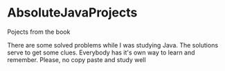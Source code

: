 # AbsoluteJavaProjects
Pojects from the book

There are some solved problems while I was studying Java. The solutions serve to get some clues. 
Everybody has it's own way to learn and remember. Please, no copy paste and study well
